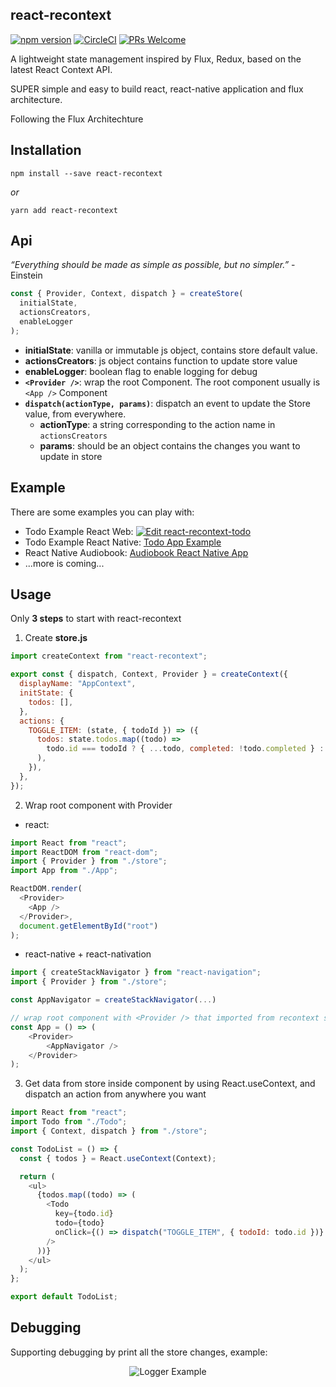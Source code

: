 ## react-recontext

[![npm version](https://badge.fury.io/js/react-recontext.svg)](https://badge.fury.io/js/react-recontext) [![CircleCI](https://circleci.com/gh/homielab/react-recontext/tree/main.svg?style=svg)](https://circleci.com/gh/homielab/react-recontext/tree/main) [![PRs Welcome](https://img.shields.io/badge/PRs-welcome-brightgreen.svg)](https://github.com/homielab/react-recontext/graphs/contributors)

A lightweight state management inspired by Flux, Redux, based on the latest React Context API.

SUPER simple and easy to build react, react-native application and flux architecture.

Following the Flux Architechture

## Installation

    npm install --save react-recontext

_or_

    yarn add react-recontext

## Api

_“Everything should be made as simple as possible, but no simpler.”_ - Einstein

```js
const { Provider, Context, dispatch } = createStore(
  initialState,
  actionsCreators,
  enableLogger
);
```

- **initialState**: vanilla or immutable js object, contains store default value.
- **actionsCreators**: js object contains function to update store value
- **enableLogger**: boolean flag to enable logging for debug
- **`<Provider />`**: wrap the root Component. The root component usually is `<App />` Component
- **`dispatch(actionType, params)`**: dispatch an event to update the Store value, from everywhere.
  - **actionType**: a string corresponding to the action name in `actionsCreators`
  - **params**: should be an object contains the changes you want to update in store

## Example

There are some examples you can play with:

- Todo Example React Web: [![Edit react-recontext-todo](https://codesandbox.io/static/img/play-codesandbox.svg)](https://codesandbox.io/s/weathered-dew-dr4x6?fontsize=14&hidenavigation=1&theme=dark)
- Todo Example React Native: [Todo App Example](https://snack.expo.io/minhtc/react-recontext-demo)
- React Native Audiobook: [Audiobook React Native App](https://github.com/homielab/audiobookapp)
- ...more is coming...

## Usage

Only **3 steps** to start with react-recontext

1.  Create **store.js**

```js
import createContext from "react-recontext";

export const { dispatch, Context, Provider } = createContext({
  displayName: "AppContext",
  initState: {
    todos: [],
  },
  actions: {
    TOGGLE_ITEM: (state, { todoId }) => ({
      todos: state.todos.map((todo) =>
        todo.id === todoId ? { ...todo, completed: !todo.completed } : todo
      ),
    }),
  },
});
```

2.  Wrap root component with Provider

- react:

```js
import React from "react";
import ReactDOM from "react-dom";
import { Provider } from "./store";
import App from "./App";

ReactDOM.render(
  <Provider>
    <App />
  </Provider>,
  document.getElementById("root")
);
```

- react-native + react-nativation

```js
import { createStackNavigator } from "react-navigation";
import { Provider } from "./store";

const AppNavigator = createStackNavigator(...)

// wrap root component with <Provider /> that imported from recontext store
const App = () => (
    <Provider>
        <AppNavigator />
    </Provider>
);
```

3. Get data from store inside component by using React.useContext, and dispatch an action from anywhere you want

```js
import React from "react";
import Todo from "./Todo";
import { Context, dispatch } from "./store";

const TodoList = () => {
  const { todos } = React.useContext(Context);

  return (
    <ul>
      {todos.map((todo) => (
        <Todo
          key={todo.id}
          todo={todo}
          onClick={() => dispatch("TOGGLE_ITEM", { todoId: todo.id })}
        />
      ))}
    </ul>
  );
};

export default TodoList;
```

## Debugging

Supporting debugging by print all the store changes, example:

<center>

![Logger Example](https://github.com/homielab/react-recontext/raw/main/screenshots/logger.gif "Logger Example")

</center>
